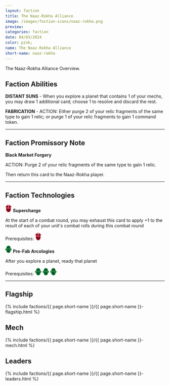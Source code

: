 ```yaml
---
layout: faction
title: The Naaz-Rokha Alliance
image: /images/faction-icons/naaz-rokha.png
preview: 
categories: faction
date: 04/03/2024
color: pink;
name: The Naaz-Rokha Alliance
short-name: naaz-rokha
---
```

The Naaz-Rokha Alliance Overview.
## Faction Abilities
**DISTANT SUNS** - When you explore a planet that contains 1 of your mechs, you may draw 1 additional card; choose 1 to resolve and discard the rest.

**FABRICATION** - ACTION: Either purge 2 of your relic fragments of the same type to gain 1 relic; or purge 1 of your relic fragments to gain 1 command token.

___

## Faction Promissory Note
**Black Market Forgery** 

ACTION: Purge 2 of your relic fragments of the same type to gain 1 relic.

Then return this card to the Naaz-Rokha player.

___

## Faction Technologies
![](/images/tech-icon/warfare.png) **Supercharge**

At the start of a combat round, you may exhaust this card to apply +1 to the result of each of your unit's combat rolls during this combat round

Prerequisites: ![](/images/tech-icon/warfare.png)

![](/images/tech-icon/tech_biotic.png) **Pre-Fab Arcologies**

After you explore a planet, ready that planet

Prerequisites: ![](/images/tech-icon/tech_biotic.png) ![](/images/tech-icon/tech_biotic.png) ![](/images/tech-icon/tech_biotic.png)

___

## Flagship

 {% include factions/{{ page.short-name }}/{{ page.short-name }}-flagship.html %}

## Mech

 {% include factions/{{ page.short-name }}/{{ page.short-name }}-mech.html %}

## Leaders

 {% include factions/{{ page.short-name }}/{{ page.short-name }}-leaders.html %}